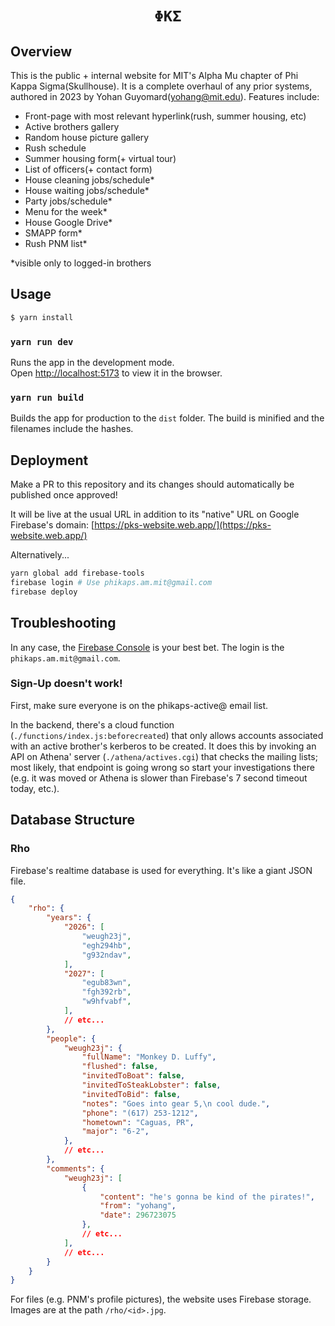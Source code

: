 <div align="center">
    <h1><code>ΦΚΣ</code></h1>
</div>

## Overview
This is the public + internal website for MIT's Alpha Mu chapter of Phi Kappa Sigma(Skullhouse). It is a complete overhaul of any prior systems, authored in 2023 by Yohan Guyomard(yohang@mit.edu). Features include:
- Front-page with most relevant hyperlink(rush, summer housing, etc)
- Active brothers gallery
- Random house picture gallery
- Rush schedule
- Summer housing form(+ virtual tour)
- List of officers(+ contact form)
- House cleaning jobs/schedule*
- House waiting jobs/schedule*
- Party jobs/schedule*
- Menu for the week*
- House Google Drive*
- SMAPP form*
- Rush PNM list*

*visible only to logged-in brothers

## Usage

```bash
$ yarn install
```

### `yarn run dev`

Runs the app in the development mode.<br>
Open [http://localhost:5173](http://localhost:5173) to view it in the browser.

### `yarn run build`

Builds the app for production to the `dist` folder. The build is minified and the filenames include the hashes.

## Deployment

Make a PR to this repository and its changes should automatically be published once approved!

It will be live at the usual URL in addition to its "native" URL on Google Firebase's domain:
[https://pks-website.web.app/](https://pks-website.web.app/)

Alternatively...
```bash
yarn global add firebase-tools
firebase login # Use phikaps.am.mit@gmail.com
firebase deploy
```

## Troubleshooting

In any case, the [Firebase Console](https://console.firebase.google.com/u/3/project/pks-website/authentication/users?consoleUI=FIREBASE) is your best bet. The login is the `phikaps.am.mit@gmail.com`.

### Sign-Up doesn't work!

First, make sure everyone is on the phikaps-active@ email list.

In the backend, there's a cloud function (`./functions/index.js:beforecreated`) that only allows accounts associated with an active brother's kerberos to be created. It does this by invoking an API on Athena' server (`./athena/actives.cgi`) that checks the mailing lists; most likely, that endpoint is going wrong so start your investigations there (e.g. it was moved or Athena is slower than Firebase's 7 second timeout today, etc.).

## Database Structure

### Rho

Firebase's realtime database is used for everything. It's like a giant JSON file.
```json
{
    "rho": {
        "years": {
            "2026": [
                "weugh23j",
                "egh294hb",
                "g932ndav",
            ],
            "2027": [
                "egub83wn",
                "fgh392rb",
                "w9hfvabf",
            ],
            // etc...
        },
        "people": {
            "weugh23j": {
                "fullName": "Monkey D. Luffy",
                "flushed": false,
                "invitedToBoat": false,
                "invitedToSteakLobster": false,
                "invitedToBid": false,
                "notes": "Goes into gear 5,\n cool dude.",
                "phone": "(617) 253-1212",
                "hometown": "Caguas, PR",
                "major": "6-2",
            },
            // etc...
        },
        "comments": {
            "weugh23j": [
                {
                    "content": "he's gonna be kind of the pirates!",
                    "from": "yohang",
                    "date": 296723075
                },
                // etc...
            ],
            // etc...
        }
    }
}
```

For files (e.g. PNM's profile pictures), the website uses Firebase storage. Images are at the path `/rho/<id>.jpg`.